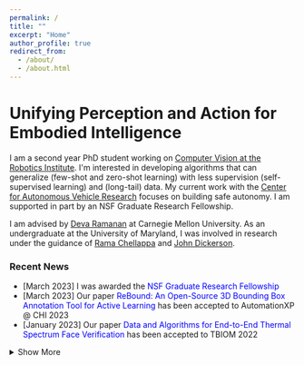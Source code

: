 ```yaml
---
permalink: /
title: ""
excerpt: "Home"
author_profile: true
redirect_from: 
  - /about/
  - /about.html
---
```


Unifying Perception and Action for Embodied Intelligence
=====

I am a second year PhD student working on [Computer Vision at the Robotics Institute](http://vision.cs.cmu.edu/). I'm interested in developing algorithms that can generalize (few-shot and zero-shot learning) with less supervision (self-supervised learning) and (long-tail) data. My current work with the [Center for Autonomous Vehicle Research](https://labs.ri.cmu.edu/argo-ai-center/) focuses on building safe autonomy. I am supported in part by an NSF Graduate Research Fellowship.

I am advised by [Deva Ramanan](http://www.cs.cmu.edu/~deva/) at Carnegie Mellon University. As an undergraduate at the University of Maryland, I was involved in research under the guidance of [Rama Chellappa](https://engineering.jhu.edu/ece/faculty/rama-chellappa/) and [John Dickerson](http://jpdickerson.com). 

### Recent News
- [March 2023] I was awarded the <span style="color:blue">NSF Graduate Research Fellowship</span>
- [March 2023] Our paper <span style="color:blue">ReBound: An Open-Source 3D Bounding Box Annotation Tool for Active Learning</span> has been accepted to AutomationXP @ CHI 2023
- [January 2023] Our paper <span style="color:blue">Data and Algorithms for End-to-End Thermal Spectrum Face Verification</span> has been accepted to TBIOM 2022

<details>
  <summary>Show More</summary>
  <ul>
  <li> [September 2022] Our paper <span style="color:blue">Towards Long Tailed 3D Detection</span> has been accepted to CoRL 2022 </li>
  <li> [August 2022] Our paper <span style="color:blue">A Brief Survey of Person Recognition at a Distance</span> has been accepted to ACSSC 2022 </li>
  <li> [March 2022] Our paper <span style="color:blue">Forecasting from LiDAR via Future Object Detection</span> has been accepted to CVPR 2022 </li>
  <li> [February 2022] Our paper <span style="color:blue">Assessment of a Novel Virtual Environment for Examining Human Cognitive-Motor Performance during Execution of Action Sequences</span> has been accepted to HCII 2022 </li>
    
  <li> [October 2021] Our paper <span style="color:blue">A Synthesis-Based Approach for Thermal-to-Visible Face Verification</span> has been accepted to FG 2021 </li>
   <li> [September 2021] Our paper <span style="color:blue">PreferenceNet: Encoding Human Preferences in Auction Design with Deep Learning</span> has been accepted to NeurIPS 2021 </li>
    <li> [May 2021] I was selected as one of <span style="color:blue">Maryland's Undergraduate Researchers of the Year</span> </li>
    <li> [May 2021] I was awarded the <span style="color:blue">Sujan Guhan Memorial Best Senior Thesis</span> by UMD's ECE Department  </li>
    <li> [December 2020] I was awarded an honorable mention for the <span style="color:blue">Computing Research Association's Outstanding Undergraduate Researcher Award</span> </li>
  </ul>
</details>
  
